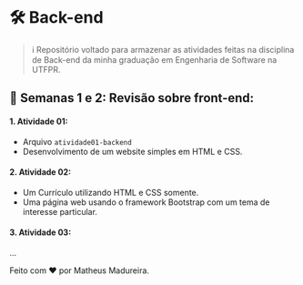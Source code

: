 # 🛠️ Back-end
> ℹ️ Repositório voltado para armazenar as atividades feitas na disciplina de Back-end da minha graduação em Engenharia de Software na UTFPR.


## 🎨 Semanas 1 e 2: Revisão sobre front-end:
#### **1. Atividade 01:**
  - Arquivo `atividade01-backend`
  - Desenvolvimento de um website simples em HTML e CSS.

#### **2. Atividade 02:**
  - Um Currículo utilizando HTML e CSS somente.
  - Uma página web usando o framework Bootstrap com um tema de interesse particular.

#### **3. Atividade 03:**
...



Feito com ❤️ por Matheus Madureira.
